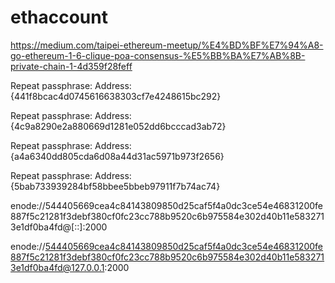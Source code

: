 # ethaccount
https://medium.com/taipei-ethereum-meetup/%E4%BD%BF%E7%94%A8-go-ethereum-1-6-clique-poa-consensus-%E5%BB%BA%E7%AB%8B-private-chain-1-4d359f28feff

Repeat passphrase: 
Address: {441f8bcac4d0745616638303cf7e4248615bc292}

Repeat passphrase: 
Address: {4c9a8290e2a880669d1281e052dd6bcccad3ab72}

Repeat passphrase: 
Address: {a4a6340dd805cda6d08a44d31ac5971b973f2656}

Repeat passphrase: 
Address: {5bab733939284bf58bbee5bbeb97911f7b74ac74}


enode://544405669cea4c84143809850d25caf5f4a0dc3ce54e46831200fe887f5c21281f3debf380cf0fc23cc788b9520c6b975584e302d40b11e5832713e1df0ba4fd@[::]:2000



enode://544405669cea4c84143809850d25caf5f4a0dc3ce54e46831200fe887f5c21281f3debf380cf0fc23cc788b9520c6b975584e302d40b11e5832713e1df0ba4fd@127.0.0.1:2000
